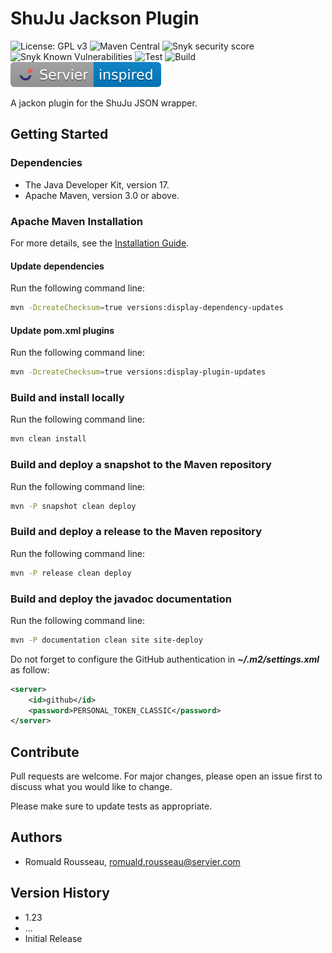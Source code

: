 # ShuJu Jackson Plugin

![License: GPL v3](https://img.shields.io/badge/License-GPLv3-blue.svg)
![Maven Central](https://maven-badges.herokuapp.com/maven-central/com.github.romualdrousseau/shuju-jackson/badge.svg)
![Snyk security score](https://snyk-widget.herokuapp.com/badge/mvn/com.github.romualdrousseau/shuju-jackson/badge.svg)
![Snyk Known Vulnerabilities](https://snyk.io/test/github/com.github.romualdrousseau/shuju-jackson/badge.svg)
![Test](https://github.com/RomualdRousseau/ShuJu-Jackson/actions/workflows/build-and-test.yml/badge.svg)
![Build](https://github.com/RomualdRousseau/ShuJu-Jackson/actions/workflows/build-and-deploy.yml/badge.svg)
![Servier Inspired](https://raw.githubusercontent.com/servierhub/.github/main/badges/inspired.svg)

A jackon plugin for the ShuJu JSON wrapper.

## Getting Started

### Dependencies

* The Java Developer Kit, version 17.
* Apache Maven, version 3.0 or above.

### Apache Maven Installation

For more details, see the [Installation Guide](https://maven.apache.org/install.html).

#### Update dependencies

Run the following command line:

```bash
mvn -DcreateChecksum=true versions:display-dependency-updates
```

#### Update pom.xml plugins

Run the following command line:

```bash
mvn -DcreateChecksum=true versions:display-plugin-updates
```

### Build and install locally

Run the following command line:

```bash
mvn clean install
```

### Build and deploy a snapshot to the Maven repository

Run the following command line:

```bash
mvn -P snapshot clean deploy
```

### Build and deploy a release to the Maven repository

Run the following command line:

```bash
mvn -P release clean deploy
```

### Build and deploy the javadoc documentation

Run the following command line:

```bash
mvn -P documentation clean site site-deploy
```

Do not forget to configure the GitHub authentication in ***~/.m2/settings.xml*** as follow:

```xml
<server>
    <id>github</id>
    <password>PERSONAL_TOKEN_CLASSIC</password>
</server>
```

## Contribute

Pull requests are welcome. For major changes, please open an issue first to discuss what you would like to change.

Please make sure to update tests as appropriate.

## Authors

* Romuald Rousseau, romuald.rousseau@servier.com

## Version History

* 1.23
* ...
* Initial Release
